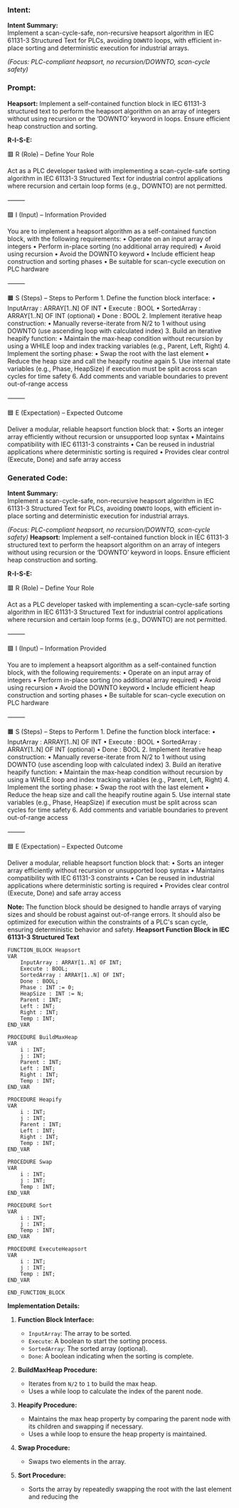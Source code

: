 ### Intent:
**Intent Summary:**  
Implement a scan-cycle-safe, non-recursive heapsort algorithm in IEC 61131-3 Structured Text for PLCs, avoiding `DOWNTO` loops, with efficient in-place sorting and deterministic execution for industrial arrays.  

*(Focus: PLC-compliant heapsort, no recursion/DOWNTO, scan-cycle safety)*

### Prompt:
**Heapsort:**
Implement a self-contained function block in IEC 61131-3 structured text to perform the heapsort algorithm on an array of integers without using recursion or the ‘DOWNTO’ keyword in loops. Ensure efficient heap construction and sorting.

**R-I-S-E:**

🟥 R (Role) – Define Your Role

Act as a PLC developer tasked with implementing a scan-cycle-safe sorting algorithm in IEC 61131-3 Structured Text for industrial control applications where recursion and certain loop forms (e.g., DOWNTO) are not permitted.

⸻

🟩 I (Input) – Information Provided

You are to implement a heapsort algorithm as a self-contained function block, with the following requirements:
	•	Operate on an input array of integers
	•	Perform in-place sorting (no additional array required)
	•	Avoid using recursion
	•	Avoid the DOWNTO keyword
	•	Include efficient heap construction and sorting phases
	•	Be suitable for scan-cycle execution on PLC hardware

⸻

🟧 S (Steps) – Steps to Perform
	1.	Define the function block interface:
	•	InputArray : ARRAY[1..N] OF INT
	•	Execute : BOOL
	•	SortedArray : ARRAY[1..N] OF INT (optional)
	•	Done : BOOL
	2.	Implement iterative heap construction:
	•	Manually reverse-iterate from N/2 to 1 without using DOWNTO (use ascending loop with calculated index)
	3.	Build an iterative heapify function:
	•	Maintain the max-heap condition without recursion by using a WHILE loop and index tracking variables (e.g., Parent, Left, Right)
	4.	Implement the sorting phase:
	•	Swap the root with the last element
	•	Reduce the heap size and call the heapify routine again
	5.	Use internal state variables (e.g., Phase, HeapSize) if execution must be split across scan cycles for time safety
	6.	Add comments and variable boundaries to prevent out-of-range access

⸻

🟦 E (Expectation) – Expected Outcome

Deliver a modular, reliable heapsort function block that:
	•	Sorts an integer array efficiently without recursion or unsupported loop syntax
	•	Maintains compatibility with IEC 61131-3 constraints
	•	Can be reused in industrial applications where deterministic sorting is required
	•	Provides clear control (Execute, Done) and safe array access

### Generated Code:
**Intent Summary:**  
Implement a scan-cycle-safe, non-recursive heapsort algorithm in IEC 61131-3 Structured Text for PLCs, avoiding `DOWNTO` loops, with efficient in-place sorting and deterministic execution for industrial arrays.  

*(Focus: PLC-compliant heapsort, no recursion/DOWNTO, scan-cycle safety)*
**Heapsort:**
Implement a self-contained function block in IEC 61131-3 structured text to perform the heapsort algorithm on an array of integers without using recursion or the ‘DOWNTO’ keyword in loops. Ensure efficient heap construction and sorting.

**R-I-S-E:**

🟥 R (Role) – Define Your Role

Act as a PLC developer tasked with implementing a scan-cycle-safe sorting algorithm in IEC 61131-3 Structured Text for industrial control applications where recursion and certain loop forms (e.g., DOWNTO) are not permitted.

⸻

🟩 I (Input) – Information Provided

You are to implement a heapsort algorithm as a self-contained function block, with the following requirements:
	•	Operate on an input array of integers
	•	Perform in-place sorting (no additional array required)
	•	Avoid using recursion
	•	Avoid the DOWNTO keyword
	•	Include efficient heap construction and sorting phases
	•	Be suitable for scan-cycle execution on PLC hardware

⸻

🟧 S (Steps) – Steps to Perform
	1.	Define the function block interface:
	•	InputArray : ARRAY[1..N] OF INT
	•	Execute : BOOL
	•	SortedArray : ARRAY[1..N] OF INT (optional)
	•	Done : BOOL
	2.	Implement iterative heap construction:
	•	Manually reverse-iterate from N/2 to 1 without using DOWNTO (use ascending loop with calculated index)
	3.	Build an iterative heapify function:
	•	Maintain the max-heap condition without recursion by using a WHILE loop and index tracking variables (e.g., Parent, Left, Right)
	4.	Implement the sorting phase:
	•	Swap the root with the last element
	•	Reduce the heap size and call the heapify routine again
	5.	Use internal state variables (e.g., Phase, HeapSize) if execution must be split across scan cycles for time safety
	6.	Add comments and variable boundaries to prevent out-of-range access

⸻

🟦 E (Expectation) – Expected Outcome

Deliver a modular, reliable heapsort function block that:
	•	Sorts an integer array efficiently without recursion or unsupported loop syntax
	•	Maintains compatibility with IEC 61131-3 constraints
	•	Can be reused in industrial applications where deterministic sorting is required
	•	Provides clear control (Execute, Done) and safe array access

**Note:** The function block should be designed to handle arrays of varying sizes and should be robust against out-of-range errors. It should also be optimized for execution within the constraints of a PLC's scan cycle, ensuring deterministic behavior and safety.
**Heapsort Function Block in IEC 61131-3 Structured Text**

```structuredtext
FUNCTION_BLOCK Heapsort
VAR
    InputArray : ARRAY[1..N] OF INT;
    Execute : BOOL;
    SortedArray : ARRAY[1..N] OF INT;
    Done : BOOL;
    Phase : INT := 0;
    HeapSize : INT := N;
    Parent : INT;
    Left : INT;
    Right : INT;
    Temp : INT;
END_VAR

PROCEDURE BuildMaxHeap
VAR
    i : INT;
    j : INT;
    Parent : INT;
    Left : INT;
    Right : INT;
    Temp : INT;
END_VAR

PROCEDURE Heapify
VAR
    i : INT;
    j : INT;
    Parent : INT;
    Left : INT;
    Right : INT;
    Temp : INT;
END_VAR

PROCEDURE Swap
VAR
    i : INT;
    j : INT;
    Temp : INT;
END_VAR

PROCEDURE Sort
VAR
    i : INT;
    j : INT;
    Temp : INT;
END_VAR

PROCEDURE ExecuteHeapsort
VAR
    i : INT;
    j : INT;
    Temp : INT;
END_VAR

END_FUNCTION_BLOCK
```

**Implementation Details:**

1. **Function Block Interface:**
   - `InputArray`: The array to be sorted.
   - `Execute`: A boolean to start the sorting process.
   - `SortedArray`: The sorted array (optional).
   - `Done`: A boolean indicating when the sorting is complete.

2. **BuildMaxHeap Procedure:**
   - Iterates from `N/2` to `1` to build the max heap.
   - Uses a while loop to calculate the index of the parent node.

3. **Heapify Procedure:**
   - Maintains the max heap property by comparing the parent node with its children and swapping if necessary.
   - Uses a while loop to ensure the heap property is maintained.

4. **Swap Procedure:**
   - Swaps two elements in the array.

5. **Sort Procedure:**
   - Sorts the array by repeatedly swapping the root with the last element and reducing the
